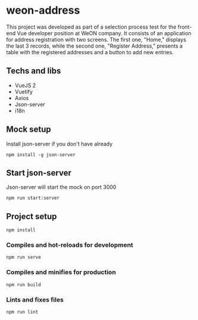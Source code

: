# weon-address

This project was developed as part of a selection process test for the front-end Vue developer position at WeON company. It consists of an application for address registration with two screens. The first one, "Home," displays the last 3 records, while the second one, "Register Address," presents a table with the registered addresses and a button to add new entries.

## Techs and libs

- VueJS 2
- Vuetify
- Axios
- Json-server
- i18n

## Mock setup
Install json-server if you don't have already
```
npm install -g json-server
```
## Start json-server
Json-server will start the mock on port 3000
```
npm run start:server
```


## Project setup
```
npm install
```

### Compiles and hot-reloads for development
```
npm run serve
```

### Compiles and minifies for production
```
npm run build
```

### Lints and fixes files
```
npm run lint
```
